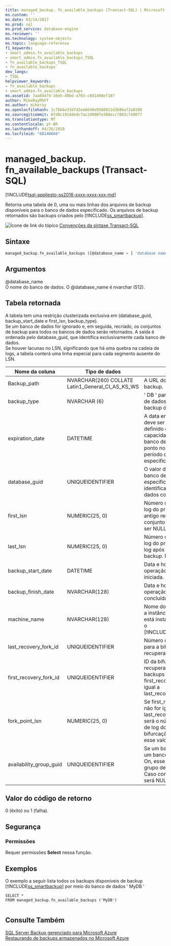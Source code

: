 ```yaml
---
title: managed_backup. fn_available_backups (Transact-SQL) | Microsoft Docs
ms.custom: ''
ms.date: 03/14/2017
ms.prod: sql
ms.prod_service: database-engine
ms.reviewer: ''
ms.technology: system-objects
ms.topic: language-reference
f1_keywords:
- smart_admin.fn_available_backups
- smart_admin.fn_available_backups_TSQL
- fn_available_backups_TSQL
- fn_available_backups
dev_langs:
- TSQL
helpviewer_keywords:
- fn_available_backups
- smart_admin.fn_available_backups
ms.assetid: 7aa84474-16e5-49bd-a703-c8d1408ef107
author: MikeRayMSFT
ms.author: mikeray
ms.openlocfilehash: 1c7bb6e33dfd2ee6640e9588011d3686a72a0188
ms.sourcegitcommit: 6fd8c1914de4c7ac24900fe388ecc7883c740077
ms.translationtype: MT
ms.contentlocale: pt-BR
ms.lasthandoff: 04/26/2020
ms.locfileid: "68140666"
---
```

# <a name="managed_backupfn_available_backups-transact-sql"></a>managed_backup. fn_available_backups (Transact-SQL)
[!INCLUDE[tsql-appliesto-ss2016-xxxx-xxxx-xxx-md](../../includes/tsql-appliesto-ss2016-xxxx-xxxx-xxx-md.md)]

  Retorna uma tabela de 0, uma ou mais linhas dos arquivos de backup disponíveis para o banco de dados especificado. Os arquivos de backup retornados são backups criados pelo [!INCLUDE[ss_smartbackup](../../includes/ss-smartbackup-md.md)].  
  
 ![Ícone de link do tópico](../../database-engine/configure-windows/media/topic-link.gif "Ícone de link do tópico") [Convenções da sintaxe Transact-SQL](../../t-sql/language-elements/transact-sql-syntax-conventions-transact-sql.md)  
  
## <a name="syntax"></a>Sintaxe  
  
```sql  
managed_backup.fn_available_backups ([@database_name = ] 'database name')  
```  
  
##  <a name="arguments"></a><a name="Arguments"></a>Argumentos  
 @database_name  
 O nome do banco de dados. O @database_name é nvarchar (512).  
  
## <a name="table-returned"></a>Tabela retornada  
 A tabela tem uma restrição clusterizada exclusiva em (database_guid, backup_start_date e first_lsn, backup_type).   
Se um banco de dados for ignorado e, em seguida, recriado, os conjuntos de backup para todos os bancos de dados serão retornados. A saída é ordenada pelo database_guid, que identifica exclusivamente cada banco de dados.   
Se houver lacunas no LSN, significando que há uma quebra na cadeia de logs, a tabela conterá uma linha especial para cada segmento ausente do LSN.  
  
|Nome da coluna|Tipo de dados|Descrição|  
|-----------------|---------------|-----------------|  
|Backup_path|NVARCHAR(260) COLLATE Latin1_General_CI_AS_KS_WS|A URL do arquivo de backup.|  
|backup_type|NVARCHAR (6)|' DB ' para backup de banco de dados ' LOG ' para backup de log|  
|expiration_date|DATETIME|A data em que este arquivo deve ser excluído. Isso é definido com base na capacidade de recuperar o banco de dados para um ponto no tempo dentro do período de retenção especificado.|  
|database_guid|UNIQUEIDENTIFIER|O valor de GUID para o banco de dados especificado.  A GUID identifica um banco de dados com exclusividade.|  
|first_lsn|NUMERIC(25, 0)|Número de sequência de log do primeiro ou mais antigo registro de log no conjunto de backup. Pode ser NULL.|  
|last_lsn|NUMERIC(25, 0)|Número de sequência de log do próximo registro de log após o conjunto de backup. Pode ser NULL.|  
|backup_start_date|DATETIME|Data e hora em que a operação de backup foi iniciada.|  
|backup_finish_date|NVARCHAR(128)|Data e hora em que a operação de backup foi concluída.|  
|machine_name|NVARCHAR(128)|Nome do computador onde a instância do SQL Server está instalada e executando o [!INCLUDE[ss_smartbackup](../../includes/ss-smartbackup-md.md)].|  
|last_recovery_fork_id|UNIQUEIDENTIFIER|Número de identificação para a bifurcação de recuperação final.|  
|first_recovery_fork_id|UNIQUEIDENTIFIER|ID da bifurcação de recuperação inicial. Para backups de dados, first_recovery_fork_guid é igual a last_recovery_fork_guid.|  
|fork_point_lsn|NUMERIC(25, 0)|Se first_recovery_fork_id não for igual a last_recovery_fork_id, esse será o número de sequência de log do ponto de bifurcação. Caso contrário, esse valor será NULL.|  
|availability_group_guid|UNIQUEIDENTIFIER|Se um banco de dados for um banco de dados Always On, esse será o GUID do grupo de disponibilidade. Caso contrário, esse valor será NULL.|  
  
## <a name="return-code-value"></a>Valor do código de retorno  
 0 (êxito) ou 1 (falha).  
  
## <a name="security"></a>Segurança  
  
### <a name="permissions"></a>Permissões  
 Requer permissões **Select** nessa função.  
  
## <a name="examples"></a>Exemplos  
 O exemplo a seguir lista todos os backups disponíveis de backup [!INCLUDE[ss_smartbackup](../../includes/ss-smartbackup-md.md)] por meio do banco de dados ' MyDB '  
  
```  
SELECT *   
FROM managed_backup.fn_available_backups ('MyDB')  
  
```  
  
## <a name="see-also"></a>Consulte Também  
 [SQL Server Backup gerenciado para Microsoft Azure](../../relational-databases/backup-restore/sql-server-managed-backup-to-microsoft-azure.md)   
 [Restaurando de backups armazenados no Microsoft Azure](../../relational-databases/backup-restore/restoring-from-backups-stored-in-microsoft-azure.md)  
  
  
